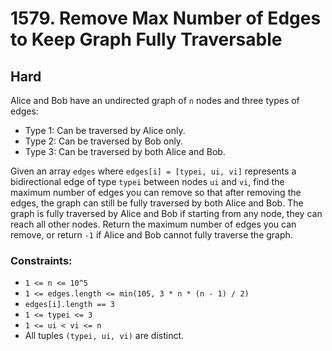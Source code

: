 # 1579. Remove Max Number of Edges to Keep Graph Fully Traversable

## Hard

Alice and Bob have an undirected graph of `n` nodes and three types of edges:

- Type 1: Can be traversed by Alice only.
- Type 2: Can be traversed by Bob only.
- Type 3: Can be traversed by both Alice and Bob.

Given an array `edges` where `edges[i] = [typei, ui, vi]` represents a bidirectional edge of type `typei` between nodes
`ui` and `vi`, find the maximum number of edges you can remove so that after removing the edges, the graph can still be
fully traversed by both Alice and Bob. The graph is fully traversed by Alice and Bob if starting from any node, they can
reach all other nodes. Return the maximum number of edges you can remove, or return `-1` if Alice and Bob cannot fully
traverse the graph.

### Constraints:

- `1 <= n <= 10^5`
- `1 <= edges.length <= min(105, 3 * n * (n - 1) / 2)`
- `edges[i].length == 3`
- `1 <= typei <= 3`
- `1 <= ui < vi <= n`
- All tuples `(typei, ui, vi)` are distinct.
